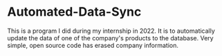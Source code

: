 # Automated-Data-Sync
This is a program I did during my internship in 2022. It is to automatically update the data of one of the company's products to the database. Very simple, open source code has erased company information.
